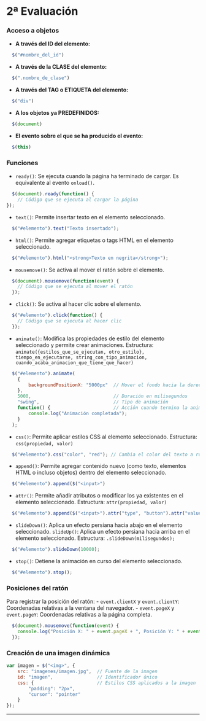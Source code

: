 # 2ª Evaluación

### Acceso a objetos

- **A través del ID del elemento:**  
```javascript
  $("#nombre_del_id")
 ```

 - **A través de la CLASE del elemento:**  
```javascript
  $(".nombre_de_clase")
 ```

- **A través del TAG o ETIQUETA del elemento:**  
```javascript
  $("div")
 ```

- **A los objetos ya PREDEFINIDOS:**  
```javascript
  $(document)
 ```

- **El evento sobre el que se ha producido el evento:**  
```javascript
  $(this)
 ```

### Funciones

- `ready()`: Se ejecuta cuando la página ha terminado de cargar. Es equivalente al evento `onload()`.
```javascript
  $(document).ready(function() {
    // Código que se ejecuta al cargar la página
});
```
- `text()`: Permite insertar texto en el elemento seleccionado.
```javascript
  $("#elemento").text("Texto insertado");
```
- `html()`: Permite agregar etiquetas o tags HTML en el elemento seleccionado.
```javascript
  $("#elemento").html("<strong>Texto en negrita</strong>");
```
- `mousemove()`: Se activa al mover el ratón sobre el elemento.
```javascript
  $(document).mousemove(function(event) {
    // Código que se ejecuta al mover el ratón
  });
```
- `click()`: Se activa al hacer clic sobre el elemento.
```javascript
  $("#elemento").click(function() {
    // Código que se ejecuta al hacer clic
  });
```
- `animate()`: Modifica las propiedades de estilo del elemento seleccionado y permite crear animaciones.
  Estructura: `animate({estilos_que_se_ejecutan, otro_estilo}, tiempo_en_ejecutarse, string_con_tipo_animacion, cuando_acaba_animacion_que_tiene_que_hacer)`
```javascript
  $("#elemento").animate(
    {
        backgroundPositionX: "5000px"  // Mover el fondo hacia la derecha
    }, 
    5000,                              // Duración en milisegundos
    "swing",                           // Tipo de animación
    function() {                       // Acción cuando termina la animación
        console.log("Animación completada");
    }
  );
```
- `css()`: Permite aplicar estilos CSS al elemento seleccionado.
  Estructura: `css(propiedad, valor)`
```javascript
  $("#elemento").css("color", "red"); // Cambia el color del texto a rojo
```
- `append()`: Permite agregar contenido nuevo (como texto, elementos HTML o incluso objetos) dentro del elemento seleccionado.
```javascript
  $("#elemento").append($("<input>")
```
- `attr()`: Permite añadir atributos o modificar los ya existentes en el elemento seleccionado.
   Estructura: `attr(propiedad, valor)`
```javascript
  $("#elemento").append($("<input>").attr("type", "button").attr("value", "Hola"));
```
- `slideDown()`: Aplica un efecto persiana hacia abajo en el elemento seleccionado.
  `slideUp()`: Aplica un efecto persiana hacia arriba en el elemento seleccionado.
   Estructura: `.slideDown(milisegundos);`
```javascript
  $("#elemento").slideDown(10000);
```
- `stop()`: Detiene la animación en curso del elemento seleccionado.
```javascript
  $("#elemento").stop();
```

### Posiciones del ratón

Para registrar la posición del ratón:
    - `event.clientX` y `event.clientY`: Coordenadas relativas a la ventana del navegador.
    - `event.pageX` y `event.pageY`: Coordenadas relativas a la página completa.

```javascript
  $(document).mousemove(function(event) {
    console.log("Posición X: " + event.pageX + ", Posición Y: " + event.pageY);
  });
```

### Creación de una imagen dinámica

```javascript
var imagen = $("<img>", {
    src: "imagenes/imagen.jpg",  // Fuente de la imagen
    id: "imagen",                // Identificador único
    css: {                       // Estilos CSS aplicados a la imagen
        "padding": "2px",
        "cursor": "pointer"
    }
});
```

---
